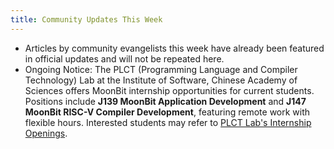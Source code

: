 ```yaml
---
title: Community Updates This Week
---
```


- Articles by community evangelists this week have already been featured in official updates and will not be repeated here.  
- Ongoing Notice: The PLCT (Programming Language and Compiler Technology) Lab at the Institute of Software, Chinese Academy of Sciences offers MoonBit internship opportunities for current students. Positions include **J139 MoonBit Application Development** and **J147 MoonBit RISC-V Compiler Development**, featuring remote work with flexible hours. Interested students may refer to [PLCT Lab's Internship Openings](https://github.com/plctlab/weloveinterns/blob/master/open-internships.md).
